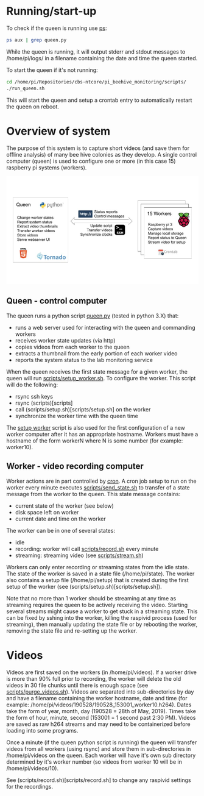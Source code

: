 # Running/start-up

To check if the queen is running use 
[ps](http://linuxcommand.org/lc3_man_pages/ps1.html):

```bash
ps aux | grep queen.py
```

While the queen is running, it will output stderr and stdout messages to 
/home/pi/logs/ in a filename containing the date and time the queen started.

To start the queen if it's not running:

```bash
cd /home/pi/Repositories/cbs-ntcore/pi_beehive_monitoring/scripts/
./run_queen.sh
```

This will start the queen and setup a crontab entry to automatically restart 
the queen on reboot.

# Overview of system

The purpose of this system is to capture short videos (and save them for 
offline analysis) of many bee hive colonies as they develop. A single control 
computer (queen) is used to configure one or more (in this case 15) 
raspberry pi systems (workers).

![Image of system](docs/pi_beehive_monitoring.jpg)

## Queen - control computer

The queen runs a python script [queen.py](queen.py) (tested in python 3.X) that:

- runs a web server used for interacting with the queen and commanding workers
- receives worker state updates (via http)
- copies videos from each worker to the queen
- extracts a thumbnail from the early portion of each worker video
- reports the system status to the lab monitoring service

When the queen receives the first state message for a given worker, the queen 
will run [scripts/setup_worker.sh](scripts/setup_worker.sh). To configure the 
worker. This script will do the following:

- rsync ssh keys
- rsync (scripts)[scripts]
- call (scripts/setup.sh)[scripts/setup.sh] on the worker
- synchronize the worker time with the queen time

The [setup worker](scripts/setup_worker.sh) script is also used for the first 
configuration of a new worker computer after it has an appropriate hostname. 
Workers must have a hostname of the form workerN where N is some number 
(for example: worker10).

## Worker - video recording computer

Worker actions are in part controlled by 
[cron](https://en.wikipedia.org/wiki/Cron). A cron job setup to run on the 
worker every minute executes [scripts/send_state.sh](scripts/send_state.sh) 
to transfer of a state message from the worker to the queen. This state 
message contains:

- current state of the worker (see below)
- disk space left on worker
- current date and time on the worker

The worker can be in one of several states:

- idle
- recording: worker will call [scripts/record.sh](scripts/record.sh) every minute
- streaming: streaming video (see [scripts/stream.sh](scripts/stream.sh))

Workers can only enter recording or streaming states from the idle state. The 
state of the worker is saved in a state file (/home/pi/state). The worker also 
contains a setup file (/home/pi/setup) that is created during the first setup 
of the worker (see (scripts/setup.sh)[scripts/setup.sh]). 

Note that no more than 1 worker should be streaming at any time as streaming 
requires the queen to be actively receiving the video. Starting several streams 
might cause a worker to get stuck in a streaming state. This can be fixed by 
sshing into the worker, killing the raspivid process (used for streaming), then 
manually updating the state file or by rebooting the worker, removing the state 
file and re-setting up the worker.

# Videos

Videos are first saved on the workers (in /home/pi/videos). If a worker drive 
is more than 90% full prior to recording, the worker will delete the old videos 
in 30 file chunks until there is enough space (see 
[scripts/purge_videos.sh](scripts/purge_videos.sh)). Videos are separated into 
sub-directories by day and have a filename containing the worker hostname, date 
and time (for example: /home/pi/videos/190528/190528_153001_worker10.h264). 
Dates take the form of year, month, day (190528 = 28th of May, 2019). Times 
take the form of hour, minute, second (153001 = 1 second past 2:30 PM). Videos 
are saved as raw h264 streams and may need to be containerized before loading 
into some programs.

Once a minute (if the queen python script is running) the queen will transfer 
videos from all workers (using rsync) and store them in sub-directories in 
/home/pi/videos on the queen. Each worker will have it's own sub directory 
determined by it's worker number (so videos from worker 10 will be in 
/home/pi/videos/10).

See (scripts/record.sh)[scripts/record.sh] to change any raspivid settings for 
the recordings.